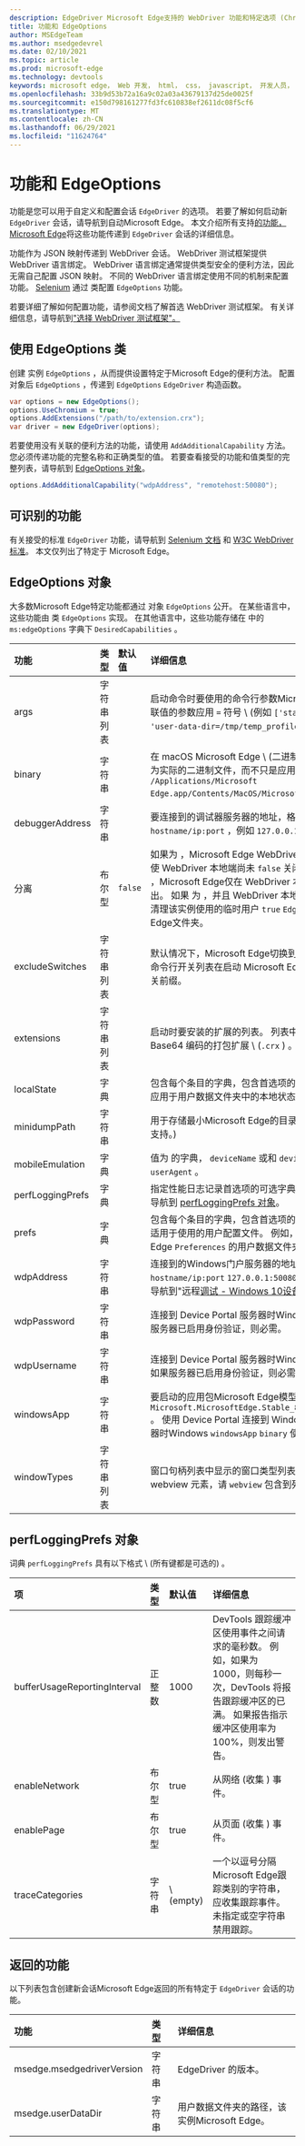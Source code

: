 ```yaml
---
description: EdgeDriver Microsoft Edge支持的 WebDriver 功能和特定选项 (Chromium) 。
title: 功能和 EdgeOptions
author: MSEdgeTeam
ms.author: msedgedevrel
ms.date: 02/10/2021
ms.topic: article
ms.prod: microsoft-edge
ms.technology: devtools
keywords: microsoft edge， Web 开发， html， css， javascript， 开发人员， webdriver， selenium， 测试， 工具， 自动化， 测试
ms.openlocfilehash: 33b9d53b72a16a9c02a03a43679137d25de0025f
ms.sourcegitcommit: e150d798161277fd3fc610838ef2611dc08f5cf6
ms.translationtype: MT
ms.contentlocale: zh-CN
ms.lasthandoff: 06/29/2021
ms.locfileid: "11624764"
---
```

# <a name="capabilities-and-edgeoptions"></a>功能和 EdgeOptions  

功能是您可以用于自定义和配置会话 `EdgeDriver` 的选项。  若要了解如何启动新 `EdgeDriver` 会话，请导航到自动[][WebdriverIndexAutomateMicrosoftEdgeChromium]Microsoft Edge。  本文介绍所有支持[的功能，Microsoft Edge][WebdriverIndexInstallMicrosoftEdgeChromium]将这些功能传递到 `EdgeDriver` 会话的详细信息。  

功能作为 JSON 映射传递到 WebDriver 会话。  WebDriver 测试框架提供 WebDriver 语言绑定。  WebDriver 语言绑定通常提供类型安全的便利方法，因此无需自己配置 JSON 映射。  不同的 WebDriver 语言绑定使用不同的机制来配置功能。  [Selenium][SeleniumMain] 通过 类配置 `EdgeOptions` 功能。

若要详细了解如何配置功能，请参阅文档了解首选 WebDriver 测试框架。  有关详细信息，请导航到["选择 WebDriver 测试框架"。][WebdriverIndexChooseAWebdriverTestingFramework]

## <a name="using-the-edgeoptions-class"></a>使用 EdgeOptions 类  

创建 实例 `EdgeOptions` ，从而提供设置特定于Microsoft Edge的便利方法。  配置对象后 `EdgeOptions` ，传递到 `EdgeOptions` `EdgeDriver` 构造函数。  

```csharp
var options = new EdgeOptions();
options.UseChromium = true;
options.AddExtensions("/path/to/extension.crx");
var driver = new EdgeDriver(options);
```  

若要使用没有关联的便利方法的功能，请使用 `AddAdditionalCapability` 方法。  您必须传递功能的完整名称和正确类型的值。  若要查看接受的功能和值类型的完整列表，请导航到 [EdgeOptions 对象](#edgeoptions-object)。  

```csharp
options.AddAdditionalCapability("wdpAddress", "remotehost:50080");
```  

## <a name="recognized-capabilities"></a>可识别的功能  

有关接受的标准 `EdgeDriver` 功能，请导航到 [Selenium 文档][SharedCapabilitiesSeleniumDocumentation] 和 [W3C WebDriver 标准][CapabilitiesW3cWebdriver]。  本文仅列出了特定于 Microsoft Edge。  

## <a name="edgeoptions-object"></a>EdgeOptions 对象  

大多数Microsoft Edge特定功能都通过 对象 `EdgeOptions` 公开。  在某些语言中，这些功能由 类 `EdgeOptions` 实现。  在其他语言中，这些功能存储在 中的 `ms:edgeOptions` 字典下 `DesiredCapabilities` 。  

| 功能 | 类型 | 默认值 | 详细信息 |  
|:--- |:--- |:--- |:--- |  
| args | 字符串列表 |  | 启动命令时要使用的命令行参数Microsoft Edge。  具有关联值的参数应用 `=` 符号 \ (例如 `['start-maximized', 'user-data-dir=/tmp/temp_profile']` \) 。 |  
| binary | 字符串 |  | 在 macOS Microsoft Edge \ (二进制文件的路径，路径应为实际的二进制文件，而不只是应用。  例如 `/Applications/Microsoft Edge.app/Contents/MacOS/Microsoft Edge` ，\) 。 |  
| debuggerAddress | 字符串 |  | 要连接到的调试器服务器的地址，格式为 `hostname/ip:port` ，例如 `127.0.0.1:38947` 。 |
| 分离 | 布尔型 | `false` | 如果为 ，Microsoft Edge WebDriver 服务关闭时退出，即使 WebDriver 本地端尚未 `false` 关闭会话。  如果 `true` 为 ，Microsoft Edge仅在 WebDriver 本地端关闭会话时退出。  如果 为 ，并且 WebDriver 本地端不关闭会话，则不清理该实例使用的临时用户 `true` `EdgeDriver` Microsoft Edge文件夹。 |  
| excludeSwitches | 字符串列表 |  | 默认情况下，Microsoft Edge切换到排除该 EdgeDriver 的命令行开关列表在启动 Microsoft Edge。  避免 `--` 使用开关前缀。 |  
| extensions | 字符串列表 |  | 启动时要安装的扩展的列表。  列表中的每个项目应为 Base64 编码的打包扩展 \ (`.crx` \) 。 |  
| localState | 字典 |  | 包含每个条目的字典，包含首选项的名称和值。  首选项将应用于用户数据文件夹中的本地状态文件。 |  
| minidumpPath | 字符串 |  | 用于存储最小Microsoft Edge的目录。  \ (仅在 Linux 上受支持。\)  |  
| mobileEmulation | 字典 |  | 值为 的字典， `deviceName` 或和 `deviceMetrics` 的值 `userAgent` 。 |  
| perfLoggingPrefs | 字典 |  | 指定性能日志记录首选项的可选字典。  有关详细信息，请导航到 [perfLoggingPrefs 对象](#perfloggingprefs-object)。 |  
| prefs | 字典 |  | 包含每个条目的字典，包含首选项的名称和值。  首选项仅适用于使用的用户配置文件。  例如，导航到 Microsoft Edge `Preferences` 的用户数据文件夹中的文件。 |  
| wdpAddress | 字符串 |  | 连接到的Windows门户服务器的地址，例如 `hostname/ip:port` `127.0.0.1:50080` 。  有关详细信息，请导航到"远程[调试 - Windows 10设备"。][DevtoolsRemoteDebuggingWindows] |  
| wdpPassword | 字符串 |  | 连接到 Device Portal 服务器时Windows可选密码。  如果服务器已启用身份验证，则必需。 |  
| wdpUsername | 字符串 |  | 连接到 Device Portal 服务器时Windows的可选用户名。  如果服务器已启用身份验证，则必需。 |  
| windowsApp | 字符串 |  | 要启动的应用包Microsoft Edge模型 ID，例如 `Microsoft.MicrosoftEdge.Stable_8wekyb3d8bbwe!MSEDGE` 。  使用 Device Portal 连接到 Windows 10X 设备或仿真器时Windows `windowsApp` `binary` 使用。 |  
| windowTypes | 字符串列表 |  | 窗口句柄列表中显示的窗口类型列表。  若要访问 Android webview 元素，请 `webview` 包含到列表中。 |  

## <a name="perfloggingprefs-object"></a>perfLoggingPrefs 对象  

词典 `perfLoggingPrefs` 具有以下格式 \ (所有键都是可选的\) 。  

| 项 | 类型 | 默认值 | 详细信息 |  
|:--- |:--- |:--- |:--- |  
| bufferUsageReportingInterval | 正整数 | 1000 | DevTools 跟踪缓冲区使用事件之间请求的毫秒数。  例如，如果为 1000，则每秒一次，DevTools 将报告跟踪缓冲区的已满。  如果报告指示缓冲区使用率为 100%，则发出警告。 |  
| enableNetwork | 布尔型 | true | 从网络 (收集 \) 事件。 |  
| enablePage | 布尔型 | true | 从页面 (收集 \) 事件。 |  
| traceCategories | 字符串 | \ (empty\)  | 一个以逗号分隔Microsoft Edge跟踪类别的字符串，应收集跟踪事件。  未指定或空字符串禁用跟踪。 |  

## <a name="returned-capabilities"></a>返回的功能  

以下列表包含创建新会话Microsoft Edge返回的所有特定于 `EdgeDriver` 会话的功能。  

| 功能 | 类型 | 详细信息 |  
|:--- |:--- |:--- |  
| msedge.msedgedriverVersion | 字符串 | EdgeDriver 的版本。 |  
| msedge.userDataDir | 字符串 | 用户数据文件夹的路径，该实例Microsoft Edge。 |  

<!-- links -->  
[DevtoolsRemoteDebuggingWindows]: ../devtools-guide-chromium/remote-debugging/windows.md "远程调试设备Windows 10入门|Microsoft Docs"  
[WebdriverIndexChooseAWebdriverTestingFramework]: ./index.md#choose-a-webdriver-testing-framework "选择 WebDriver 测试框架 - 使用 WebDriver (Chromium) 实现测试自动化|Microsoft Docs"
[WebdriverIndexAutomateMicrosoftEdgeChromium]: ./index.md#automate-microsoft-edge-chromium "自动Microsoft Edge (Chromium) - WebDriver (Chromium) |Microsoft Docs"    
[WebdriverIndexInstallMicrosoftEdgeChromium]: ./index.md#install-microsoft-edge-chromium "安装Microsoft Edge (Chromium) - WebDriver (Chromium) |Microsoft Docs"  
<!-- external links -->
[SeleniumMain]: https://www.selenium.dev "SeleniumHQ 浏览器自动化"  
[SharedCapabilitiesSeleniumDocumentation]: https://www.selenium.dev/documentation/en/driver_idiosyncrasies/shared_capabilities/ "共享功能|Selenium 文档"   

[CapabilitiesW3cWebdriver]: https://www.w3.org/TR/webdriver#capabilities "功能 - WebDriver 规范|W3C"   
